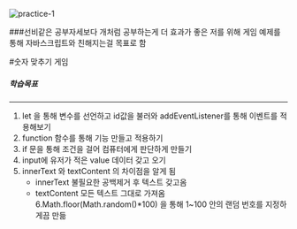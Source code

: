 ![practice-1](https://user-images.githubusercontent.com/89256060/155127782-17508d53-82f4-47d7-b681-fd0c7f33fb01.JPG)

###선비같은 공부자세보다 개처럼 공부하는게 더 효과가 좋은 저를 위해 게임 예제를 통해 자바스크립트와 친해지는걸 목표로 함

#숫자 맞추기 게임

##### 학습목표
---
1. let 을 통해 변수를 선언하고 id값을 불러와 addEventListener를 통해 이벤트를 적용해보기
2. function 함수를 통해 기능 만들고 적용하기
3. if 문을 통해 조건을 걸어 컴퓨터에게 판단하게 만들기
4. input에 유저가 적은 value 데이터 갖고 오기
5. innerText 와 textContent 의 차이점을 알게 됨
   * innerText 불필요한 공백제거 후 텍스트 갖고옴
   * textContent 모든 텍스트 그대로 가져옴
6.Math.floor(Math.random()*100) 을 통해 1~100 안의 랜덤 번호를 지정하게끔 만듦
